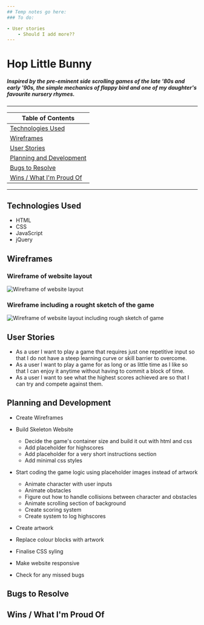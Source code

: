 ```yaml
---
## Temp notes go here:
### To do:

- User stories
    - Should I add more??
---
```


# Hop Little Bunny

##### Inspired by the pre-eminent side scrolling games of the late \'80s and early \'90s, the simple mechanics of flappy bird and one of my daughter\'s favourite nursery rhymes.
---
| Table of Contents |
|-|
| [Technologies Used](#Technologies-Used) |
| [Wireframes](#Wireframes) |
| [User Stories](#User-Stories) |
| [Planning and Development](#Planning-and-Development) |
| [Bugs to Resolve](#Bugs-to-Resolve) |
| [Wins \/ What I\'m Proud Of](#Wins-\/-What-I\'m-Proud-Of) |

---
## Technologies Used
- HTML
- CSS
- JavaScript
- jQuery

## Wireframes

### Wireframe of website layout
![Wireframe of website layout](https://i.imgur.com/OfNiJBQ.jpg)

### Wireframe including a rought sketch of the game
![Wireframe of website layout including rough sketch of game](https://i.imgur.com/3wDK1ag.jpg)

## User Stories
- As a user I want to play a game that requires just one repetitive input so that I do not have a steep learning curve or skill barrier to overcome.
- As a user I want to play a game for as long or as little time as I like so that I can enjoy it anytime without having to commit a block of time.
- As a user I want to see what the highest scores achieved are so that I can try and compete against them.

## Planning and Development

- Create Wireframes

- Build Skeleton Website
    - Decide the game\'s container size and build it out with html and css
    - Add placeholder for highscores
    - Add placeholder for a very short instructions section
    - Add minimal css styles

- Start coding the game logic using placeholder images instead of artwork
    - Animate character with user inputs
    - Animate obstacles
    - Figure out how to handle collisions between character and obstacles
    - Animate scrolling section of background
    - Create scoring system
    - Create system to log highscores

- Create artwork
- Replace colour blocks with artwork
- Finalise CSS syling
- Make website responsive
- Check for any missed bugs

## Bugs to Resolve

## Wins \/ What I\'m Proud Of